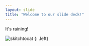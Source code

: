 ```yaml
---
layout: slide
title: "Welcome to our slide deck!"
---
```


It's raining!

![skitchtocat](https://octodex.github.com/images/skitchtocat.png)
{: .left}

